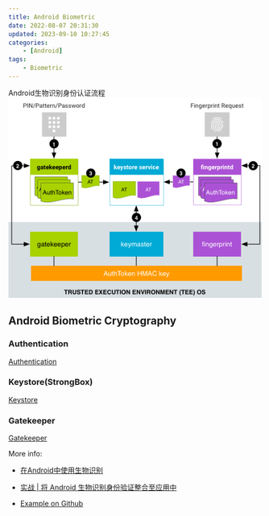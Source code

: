 ```yaml
---
title: Android Biometric
date: 2022-08-07 20:31:30
updated: 2023-09-10 10:27:45
categories:
	- [Android]
tags:
	- Biometric
---
```

Android生物识别身份认证流程
![身份验证流程](/images/authentication-flow.png)

## Android Biometric Cryptography

### Authentication

[Authentication](https://source.android.com/security/authentication?hl=zh-cn)

### Keystore(StrongBox)

[Keystore](https://developer.android.com/training/articles/keystore.html?hl=zh-cn)


### Gatekeeper

[Gatekeeper](https://source.android.com/security/authentication/gatekeeper?hl=zh-cn)


More info:

- [在Android中使用生物识别](https://segmentfault.com/a/1190000040140033)

- [实战 | 将 Android 生物识别身份验证整合至应用中](https://segmentfault.com/a/1190000040175152)

- [Example on Github](https://github.com/isaidamier/blogs.biometrics.cryptoBlog)
